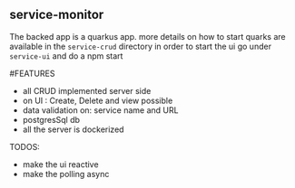 ## service-monitor

The backed app is a quarkus app. more details on how to start quarks are available in the `service-crud` directory
in order to start the ui go under `service-ui` and do a npm start

#FEATURES

- all CRUD implemented server side
- on UI : Create, Delete and view possible
- data validation on: service name and URL
- postgresSql db
- all the server is dockerized

TODOS:
- make the ui reactive
- make the polling async
